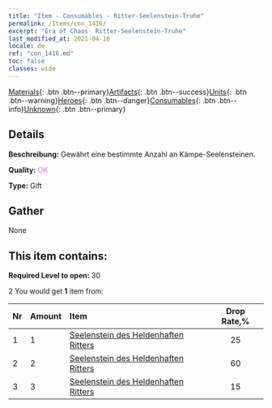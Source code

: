 ```yaml
---
title: "Item - Consumables - Ritter-Seelenstein-Truhe"
permalink: /Items/con_1416/
excerpt: "Era of Chaos  Ritter-Seelenstein-Truhe"
last_modified_at: 2021-04-16
locale: de
ref: "con_1416.md"
toc: false
classes: wide
---
```

 [Materials](/de/Items/){: .btn .btn--primary}[Artifacts](/de/Items/Artifacts/){: .btn .btn--success}[Units](/de/Items/Units/){: .btn .btn--warning}[Heroes](/de/Items/Heroes/){: .btn .btn--danger}[Consumables](/de/Items/Consumables/){: .btn .btn--info}[Unknown](/de/Items/Unknown/){: .btn .btn--primary}

## Details
 **Beschreibung:** Gewährt eine bestimmte Anzahl an Kämpe-Seelensteinen.

 **Quality:** <span style="color: #DA70D6">OK</span>

 **Type:** Gift

## Gather

  None

## This item contains:

 **Required Level to open:** 30

 2 You would get **1** item  from:

  | Nr | Amount |     Item    | Drop Rate,% |
  |:---|:-------|:------------|:---------:|
  | 1 | 1 | [Seelenstein des Heldenhaften Ritters](/de/Items/unt_287/) | 25 | 
  | 2 | 2 | [Seelenstein des Heldenhaften Ritters](/de/Items/unt_287/) | 60 | 
  | 3 | 3 | [Seelenstein des Heldenhaften Ritters](/de/Items/unt_287/) | 15 | 
